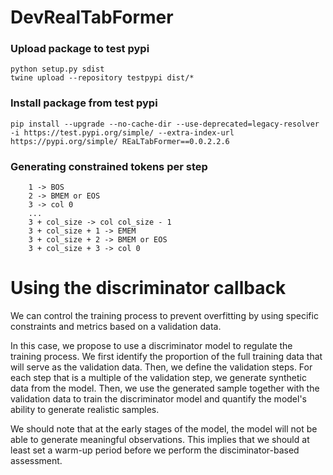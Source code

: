 # DevRealTabFormer


### Upload package to test pypi

```
python setup.py sdist
twine upload --repository testpypi dist/*
```

### Install package from test pypi
```
pip install --upgrade --no-cache-dir --use-deprecated=legacy-resolver -i https://test.pypi.org/simple/ --extra-index-url https://pypi.org/simple/ REaLTabFormer==0.0.2.2.6
```


### Generating constrained tokens per step
```
    1 -> BOS
    2 -> BMEM or EOS
    3 -> col 0
    ...
    3 + col_size -> col col_size - 1
    3 + col_size + 1 -> EMEM
    3 + col_size + 2 -> BMEM or EOS
    3 + col_size + 3 -> col 0
```


# Using the discriminator callback

We can control the training process to prevent overfitting by using specific constraints and metrics based on a validation data.

In this case, we propose to use a discriminator model to regulate the training process. We first identify the proportion of the full training data that will serve as the validation data. Then, we define the validation steps. For each step that is a multiple of the validation step, we generate synthetic data from the model. Then, we use the generated sample together with the validation data to train the discriminator model and quantify the model's ability to generate realistic samples.

We should note that at the early stages of the model, the model will not be able to generate meaningful observations. This implies that we should at least set a warm-up period before we perform the disciminator-based assessment.
